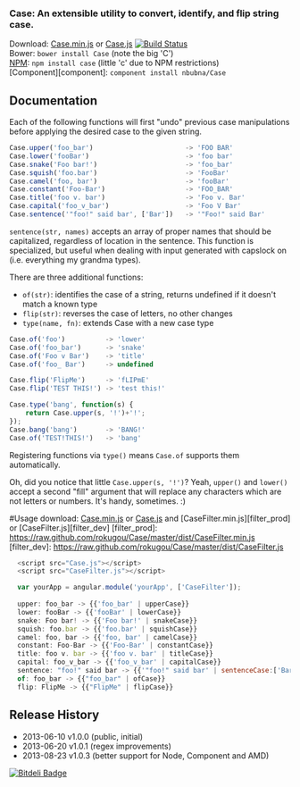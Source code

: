 ### Case: An extensible utility to convert, identify, and flip string case.

Download: [Case.min.js][prod]  or  [Case.js][dev] [![Build Status](https://travis-ci.org/nbubna/Case.png?branch=master)](https://travis-ci.org/nbubna/Case)  
Bower: `bower install Case`  (note the big 'C')  
[NPM][npm]: `npm install case`  (little 'c' due to NPM restrictions)  
[Component][component]: `component install nbubna/Case`  

[prod]: https://raw.github.com/nbubna/Case/master/dist/Case.min.js
[dev]: https://raw.github.com/nbubna/Case/master/dist/Case.js
[npm]: https://npmjs.org/package/case

## Documentation
Each of the following functions will first "undo" previous case manipulations
before applying the desired case to the given string.

```javascript
Case.upper('foo_bar')                       -> 'FOO BAR'
Case.lower('fooBar')                        -> 'foo bar'
Case.snake('Foo bar!')                      -> 'foo_bar'
Case.squish('foo.bar')                      -> 'FooBar'
Case.camel('foo, bar')                      -> 'fooBar'
Case.constant('Foo-Bar')                    -> 'FOO_BAR'
Case.title('foo v. bar')                    -> 'Foo v. Bar'
Case.capital('foo_v_bar')                   -> 'Foo V Bar'
Case.sentence('"foo!" said bar', ['Bar'])   -> '"Foo!" said Bar'
```

`sentence(str, names)` accepts an array of proper names that should be capitalized,
regardless of location in the sentence.  This function is specialized, but useful
when dealing with input generated with capslock on (i.e. everything my grandma types).

There are three additional functions:
* `of(str)`: identifies the case of a string, returns undefined if it doesn't match a known type
* `flip(str)`: reverses the case of letters, no other changes
* `type(name, fn)`: extends Case with a new case type

```javascript
Case.of('foo')          -> 'lower'
Case.of('foo_bar')      -> 'snake'
Case.of('Foo v Bar')    -> 'title'
Case.of('foo_ Bar')     -> undefined

Case.flip('FlipMe')     -> 'fLIPmE'
Case.flip('TEST THIS!') -> 'test this!'

Case.type('bang', function(s) {
    return Case.upper(s, '!')+'!';
});
Case.bang('bang')       -> 'BANG!'
Case.of('TEST!THIS!')   -> 'bang'
```

Registering functions via `type()` means `Case.of` supports them automatically.

Oh, did you notice that little `Case.upper(s, '!')`?
Yeah, `upper()` and `lower()` accept a second "fill" argument
that will replace any characters which are not letters or numbers.
It's handy, sometimes. :)

#Usage
  download: [Case.min.js][prod]  or  [Case.js][dev] and [CaseFilter.min.js][filter_prod]  or  [CaseFilter.js][filter_dev]
  [filter_prod]: https://raw.github.com/rokugou/Case/master/dist/CaseFilter.min.js
  [filter_dev]: https://raw.github.com/rokugou/Case/master/dist/CaseFilter.js
```javascript
  <script src="Case.js"></script>
  <script src="CaseFilter.js"></script>

  var yourApp = angular.module('yourApp', ['CaseFilter']);
  
  upper: foo_bar -> {{'foo_bar' | upperCase}}
  lower: fooBar -> {{'fooBar' | lowerCase}}
  snake: Foo bar! -> {{'Foo bar!' | snakeCase}}
  squish: foo.bar -> {{'foo.bar' | squishCase}}
  camel: foo, bar -> {{'foo, bar' | camelCase}}
  constant: Foo-Bar -> {{'Foo-Bar' | constantCase}}
  title: foo v. bar -> {{'foo v. bar' | titleCase}}
  capital: foo_v_bar -> {{'foo_v_bar' | capitalCase}}
  sentence: "foo!" said bar -> {{'"foo!" said bar' | sentenceCase:['Bar']}}
  of: foo_bar -> {{"foo_bar" | ofCase}}
  flip: FlipMe -> {{"FlipMe" | flipCase}}
```

## Release History
* 2013-06-10 v1.0.0 (public, initial)
* 2013-06-20 v1.0.1 (regex improvements)
* 2013-08-23 v1.0.3 (better support for Node, Component and AMD)

[v1.0.0]: https://github.com/nbubna/store/tree/1.0.0
[v1.0.1]: https://github.com/nbubna/store/tree/1.0.1
[v1.0.3]: https://github.com/nbubna/store/tree/1.0.3


[![Bitdeli Badge](https://d2weczhvl823v0.cloudfront.net/nbubna/case/trend.png)](https://bitdeli.com/free "Bitdeli Badge")

